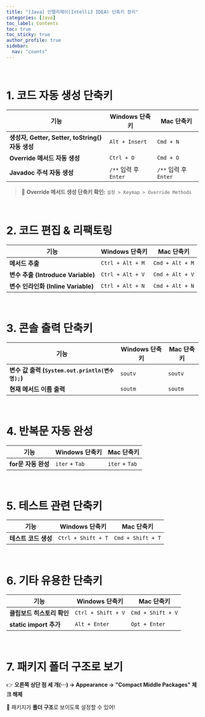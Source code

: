 ```yaml
---
title: "[Java] 인텔리제이(IntelliJ IDEA) 단축키 정리"
categories: [Java]
toc_label: Contents
toc: true
toc_sticky: true
author_profile: true
sidebar:
  nav: "counts"
---
```


<br>

# 1. 코드 자동 생성 단축키

| 기능                                             | Windows 단축키        | Mac 단축키            |
| ------------------------------------------------ | --------------------- | --------------------- |
| **생성자, Getter, Setter, toString() 자동 생성** | `Alt + Insert`        | `Cmd + N`             |
| **Override 메서드 자동 생성**                    | `Ctrl + O`            | `Cmd + O`             |
| **Javadoc 주석 자동 생성**                       | `/**` 입력 후 `Enter` | `/**` 입력 후 `Enter` |

> 🔹 **Override 메서드 생성 단축키 확인:** `설정 > Keymap > Override Methods`

<br>

# 2. 코드 편집 & 리팩토링

| 기능                                | Windows 단축키   | Mac 단축키      |
| ----------------------------------- | ---------------- | --------------- |
| **메서드 추출**                     | `Ctrl + Alt + M` | `Cmd + Alt + M` |
| **변수 추출 (Introduce Variable)**  | `Ctrl + Alt + V` | `Cmd + Alt + V` |
| **변수 인라인화 (Inline Variable)** | `Ctrl + Alt + N` | `Cmd + Alt + N` |

<br>

# 3. 콘솔 출력 단축키

| 기능                                             | Windows 단축키 | Mac 단축키 |
| ------------------------------------------------ | -------------- | ---------- |
| **변수 값 출력 (`System.out.println(변수명);`)** | `soutv`        | `soutv`    |
| **현재 메서드 이름 출력**                        | `soutm`        | `soutm`    |

<br>

# 4. 반복문 자동 완성

| 기능                | Windows 단축키 | Mac 단축키     |
| ------------------- | -------------- | -------------- |
| **for문 자동 완성** | `iter` + `Tab` | `iter` + `Tab` |

<br>

# 5. 테스트 관련 단축키

| 기능                 | Windows 단축키     | Mac 단축키        |
| -------------------- | ------------------ | ----------------- |
| **테스트 코드 생성** | `Ctrl + Shift + T` | `Cmd + Shift + T` |

<br>

# 6. 기타 유용한 단축키

| 기능                       | Windows 단축키     | Mac 단축키        |
| -------------------------- | ------------------ | ----------------- |
| **클립보드 히스토리 확인** | `Ctrl + Shift + V` | `Cmd + Shift + V` |
| **static import 추가**     | `Alt + Enter`      | `Opt + Enter`     |

<br>

# 7. 패키지 폴더 구조로 보기

👉 **오른쪽 상단 점 세 개(···) → Appearance → "Compact Middle Packages" 체크 해제**

📂 패키지가 **폴더 구조**로 보이도록 설정할 수 있어!

<br>
